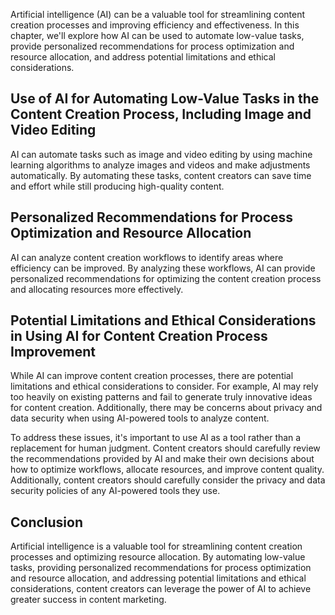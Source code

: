 

Artificial intelligence (AI) can be a valuable tool for streamlining content creation processes and improving efficiency and effectiveness. In this chapter, we'll explore how AI can be used to automate low-value tasks, provide personalized recommendations for process optimization and resource allocation, and address potential limitations and ethical considerations.

Use of AI for Automating Low-Value Tasks in the Content Creation Process, Including Image and Video Editing
-----------------------------------------------------------------------------------------------------------

AI can automate tasks such as image and video editing by using machine learning algorithms to analyze images and videos and make adjustments automatically. By automating these tasks, content creators can save time and effort while still producing high-quality content.

Personalized Recommendations for Process Optimization and Resource Allocation
-----------------------------------------------------------------------------

AI can analyze content creation workflows to identify areas where efficiency can be improved. By analyzing these workflows, AI can provide personalized recommendations for optimizing the content creation process and allocating resources more effectively.

Potential Limitations and Ethical Considerations in Using AI for Content Creation Process Improvement
-----------------------------------------------------------------------------------------------------

While AI can improve content creation processes, there are potential limitations and ethical considerations to consider. For example, AI may rely too heavily on existing patterns and fail to generate truly innovative ideas for content creation. Additionally, there may be concerns about privacy and data security when using AI-powered tools to analyze content.

To address these issues, it's important to use AI as a tool rather than a replacement for human judgment. Content creators should carefully review the recommendations provided by AI and make their own decisions about how to optimize workflows, allocate resources, and improve content quality. Additionally, content creators should carefully consider the privacy and data security policies of any AI-powered tools they use.

Conclusion
----------

Artificial intelligence is a valuable tool for streamlining content creation processes and optimizing resource allocation. By automating low-value tasks, providing personalized recommendations for process optimization and resource allocation, and addressing potential limitations and ethical considerations, content creators can leverage the power of AI to achieve greater success in content marketing.
